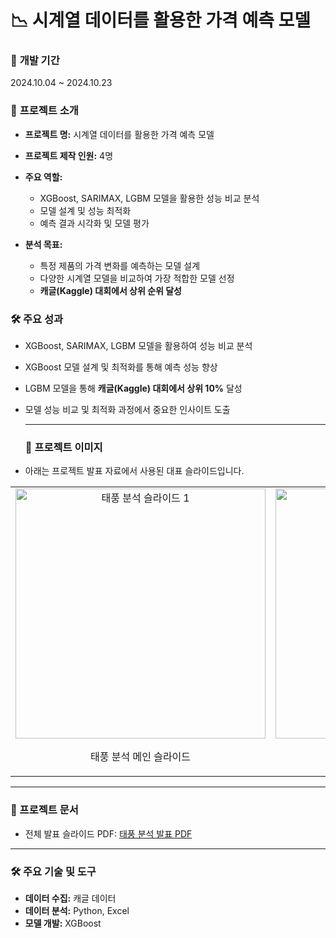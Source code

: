 # 📉 시계열 데이터를 활용한 가격 예측 모델

### 📅 **개발 기간**  
2024.10.04 ~ 2024.10.23

### 🌟 **프로젝트 소개**  
- **프로젝트 명:** 시계열 데이터를 활용한 가격 예측 모델  
- **프로젝트 제작 인원:** 4명

- **주요 역할:**  
  - XGBoost, SARIMAX, LGBM 모델을 활용한 성능 비교 분석  
  - 모델 설계 및 성능 최적화  
  - 예측 결과 시각화 및 모델 평가

- **분석 목표:**  
  - 특정 제품의 가격 변화를 예측하는 모델 설계  
  - 다양한 시계열 모델을 비교하여 가장 적합한 모델 선정  
  - **캐글(Kaggle) 대회에서 상위 순위 달성**


### 🛠 **주요 성과**  
- XGBoost, SARIMAX, LGBM 모델을 활용하여 성능 비교 분석  
- XGBoost 모델 설계 및 최적화를 통해 예측 성능 향상  
- LGBM 모델을 통해 **캐글(Kaggle) 대회에서 상위 10%** 달성  
- 모델 성능 비교 및 최적화 과정에서 중요한 인사이트 도출
  
  ---
  ### 🌟 프로젝트 이미지
- 아래는 프로젝트 발표 자료에서 사용된 대표 슬라이드입니다.
<table align="center">
  <tr>
    <td align="center">
      <img src="./태풍.png" alt="태풍 분석 슬라이드 1" width="400">
      <p>태풍 분석 메인 슬라이드</p>
    </td>
    <td align="center">
      <img src="./태풍분석1.png" alt="태풍 분석 슬라이드 2" width="400">
      <p>데이터 탐색</p>
    </td>
    <td align="center">
      <img src="./태풍분석2.png" alt="태풍 분석 슬라이드 3" width="400">
      <p>데이터 분석</p>
    </td>
  </tr>
</table>


---

### 🔗 프로젝트 문서
- 전체 발표 슬라이드 PDF: [태풍 분석 발표 PDF](./태풍_분석.pdf)

---

### 🛠 주요 기술 및 도구
- **데이터 수집:** 캐글 데이터  
- **데이터 분석:** Python, Excel
- **모델 개발:** XGBoost

